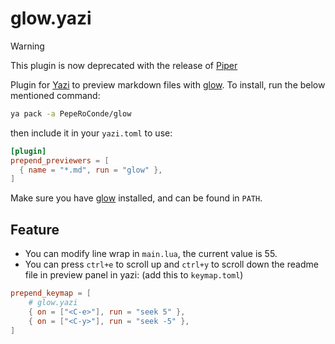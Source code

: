 # glow.yazi

>[!WARNING]
>This plugin is now deprecated with the release of [Piper](https://github.com/yazi-rs/plugins/tree/main/piper.yazi#examples)

Plugin for [Yazi](https://github.com/sxyazi/yazi) to preview markdown files with [glow](https://github.com/charmbracelet/glow). To install, run the below mentioned command:

```bash
ya pack -a PepeRoConde/glow
```

then include it in your `yazi.toml` to use:

```toml
[plugin]
prepend_previewers = [
  { name = "*.md", run = "glow" },
]
```

Make sure you have [glow](https://github.com/charmbracelet/glow) installed, and can be found in `PATH`.

## Feature

+ You can modify line wrap in `main.lua`, the current value is 55.
+ You can press `ctrl+e` to scroll up and `ctrl+y` to scroll down the readme file in preview panel in yazi: (add this to `keymap.toml`)
```toml
prepend_keymap = [
    # glow.yazi
    { on = ["<C-e>"], run = "seek 5" },
    { on = ["<C-y>"], run = "seek -5" },
]
```
